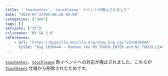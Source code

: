```yaml
---
title: "`touchenter`、`touchleave` イベントが廃止されました"
date: "2014-07-22T05:06:26-04:00"
categories: ["dom"]
tags: []
versions: ["33"]
cclicense: "BY-SA 3.0"
references:
    - url: "https://bugzilla.mozilla.org/show_bug.cgi?id=1036444"
      title: "Bug 1036444 – Remove the NS_TOUCH_ENTER and NS_TOUCH_LEAVE events"
---
```

[`touchenter`](https://developer.mozilla.org/ja/docs/Web/Reference/Events/touchenter)、[`touchleave`](https://developer.mozilla.org/ja/docs/Web/Reference/Events/touchleave) 両イベントへの対応が廃止されました。これらが [`TouchEvent`](https://developer.mozilla.org/ja/docs/Web/API/TouchEvent) 仕様から削除されたためです。
